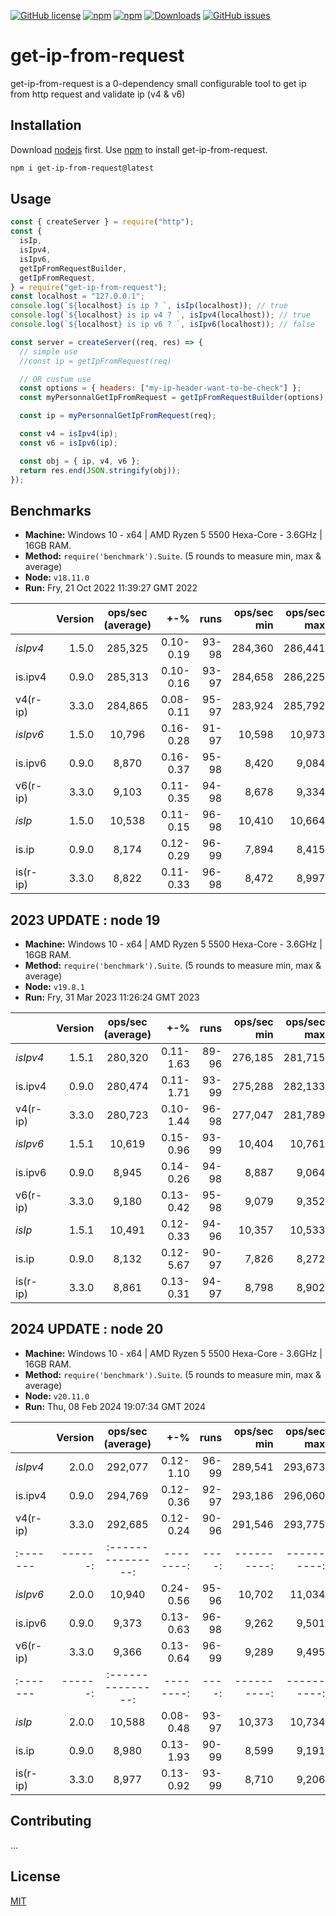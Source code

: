 [![GitHub license](https://img.shields.io/github/license/benevolarX/get-ip-from-request?style=for-the-badge)](https://github.com/benevolarX/get-ip-from-request/blob/main/LICENSE)
[![npm](https://img.shields.io/npm/v/get-ip-from-request?style=for-the-badge)](https://www.npmjs.com/package/get-ip-from-request)
[![npm](https://img.shields.io/npm/dw/get-ip-from-request?style=for-the-badge)](https://www.npmjs.com/package/get-ip-from-request)
[![Downloads](https://img.shields.io/npm/dt/get-ip-from-request.svg?style=for-the-badge)](https://www.npmjs.com/package/get-ip-from-request)
[![GitHub issues](https://img.shields.io/github/issues/benevolarX/get-ip-from-request?style=for-the-badge)](https://github.com/benevolarX/get-ip-from-request/issues)

# get-ip-from-request

get-ip-from-request is a 0-dependency small configurable tool to get ip from http request and validate ip (v4 & v6)

## Installation

Download [nodejs](https://nodejs.org/) first.
Use [npm](https://www.npmjs.com/package/npm) to install get-ip-from-request.

```bash
npm i get-ip-from-request@latest
```

## Usage

```js
const { createServer } = require("http");
const {
  isIp,
  isIpv4,
  isIpv6,
  getIpFromRequestBuilder,
  getIpFromRequest,
} = require("get-ip-from-request");
const localhost = "127.0.0.1";
console.log(`${localhost} is ip ? `, isIp(localhost)); // true
console.log(`${localhost} is ip v4 ? `, isIpv4(localhost)); // true
console.log(`${localhost} is ip v6 ? `, isIpv6(localhost)); // false

const server = createServer((req, res) => {
  // simple use
  //const ip = getIpFromRequest(req)

  // OR custum use
  const options = { headers: ["my-ip-header-want-to-be-check"] };
  const myPersonnalGetIpFromRequest = getIpFromRequestBuilder(options);

  const ip = myPersonnalGetIpFromRequest(req);

  const v4 = isIpv4(ip);
  const v6 = isIpv6(ip);

  const obj = { ip, v4, v6 };
  return res.end(JSON.stringify(obj));
});
```

## Benchmarks

- **Machine:** Windows 10 - x64 | AMD Ryzen 5 5500 Hexa-Core - 3.6GHz | 16GB RAM.
- **Method:** `require('benchmark').Suite`. (5 rounds to measure min, max & average)
- **Node:** `v18.11.0`
- **Run:** Fry, 21 Oct 2022 11:39:27 GMT 2022

|          | Version | ops/sec (average) |       +-% |  runs | ops/sec min | ops/sec max |
| :------- | ------: | :---------------: | --------: | ----: | ----------: | ----------: |
| _isIpv4_ |   1.5.0 |      285,325      | 0.10-0.19 | 93-98 |     284,360 |     286,441 |
| is.ipv4  |   0.9.0 |      285,313      | 0.10-0.16 | 93-97 |     284,658 |     286,225 |
| v4(r-ip) |   3.3.0 |      284,865      | 0.08-0.11 | 95-97 |     283,924 |     285,792 |
| _isIpv6_ |   1.5.0 |      10,796       | 0.16-0.28 | 91-97 |      10,598 |      10,973 |
| is.ipv6  |   0.9.0 |       8,870       | 0.16-0.37 | 95-98 |       8,420 |       9,084 |
| v6(r-ip) |   3.3.0 |       9,103       | 0.11-0.35 | 94-98 |       8,678 |       9,334 |
| _isIp_   |   1.5.0 |      10,538       | 0.11-0.15 | 96-98 |      10,410 |      10,664 |
| is.ip    |   0.9.0 |       8,174       | 0.12-0.29 | 96-99 |       7,894 |       8,415 |
| is(r-ip) |   3.3.0 |       8,822       | 0.11-0.33 | 96-98 |       8,472 |       8,997 |

## 2023 UPDATE : node 19

- **Machine:** Windows 10 - x64 | AMD Ryzen 5 5500 Hexa-Core - 3.6GHz | 16GB RAM.
- **Method:** `require('benchmark').Suite`. (5 rounds to measure min, max & average)
- **Node:** `v19.8.1`
- **Run:** Fry, 31 Mar 2023 11:26:24 GMT 2023

|          | Version | ops/sec (average) |       +-% |  runs | ops/sec min | ops/sec max |
| :------- | ------: | :---------------: | --------: | ----: | ----------: | ----------: |
| _isIpv4_ |   1.5.1 |      280,320      | 0.11-1.63 | 89-96 |     276,185 |     281,715 |
| is.ipv4  |   0.9.0 |      280,474      | 0.11-1.71 | 93-99 |     275,288 |     282,133 |
| v4(r-ip) |   3.3.0 |      280,723      | 0.10-1.44 | 96-98 |     277,047 |     281,789 |
| _isIpv6_ |   1.5.1 |      10,619       | 0.15-0.96 | 93-99 |      10,404 |      10,761 |
| is.ipv6  |   0.9.0 |       8,945       | 0.14-0.26 | 94-98 |       8,887 |       9,064 |
| v6(r-ip) |   3.3.0 |       9,180       | 0.13-0.42 | 95-98 |       9,079 |       9,352 |
| _isIp_   |   1.5.1 |      10,491       | 0.12-0.33 | 94-96 |      10,357 |      10,533 |
| is.ip    |   0.9.0 |       8,132       | 0.12-5.67 | 90-97 |       7,826 |       8,272 |
| is(r-ip) |   3.3.0 |       8,861       | 0.13-0.31 | 94-97 |       8,798 |       8,902 |

## 2024 UPDATE : node 20

- **Machine:** Windows 10 - x64 | AMD Ryzen 5 5500 Hexa-Core - 3.6GHz | 16GB RAM.
- **Method:** `require('benchmark').Suite`. (5 rounds to measure min, max & average)
- **Node:** `v20.11.0`
- **Run:** Thu, 08 Feb 2024 19:07:34 GMT 2024

|          | Version | ops/sec (average) |       +-% |  runs | ops/sec min | ops/sec max |
| :------- | ------: | :---------------: | --------: | ----: | ----------: | ----------: |
| _isIpv4_ |   2.0.0 |      292,077      | 0.12-1.10 | 96-99 |     289,541 |     293,673 |
| is.ipv4  |   0.9.0 |      294,769      | 0.12-0.36 | 92-97 |     293,186 |     296,060 |
| v4(r-ip) |   3.3.0 |      292,685      | 0.12-0.24 | 90-96 |     291,546 |     293,775 |
| :------- | ------: | :---------------: | --------: | ----: | ----------: | ----------: |
| _isIpv6_ |   2.0.0 |      10,940       | 0.24-0.56 | 95-96 |      10,702 |      11,034 |
| is.ipv6  |   0.9.0 |       9,373       | 0.13-0.63 | 96-98 |       9,262 |       9,501 |
| v6(r-ip) |   3.3.0 |       9,366       | 0.13-0.64 | 96-99 |       9,289 |       9,495 |
| :------- | ------: | :---------------: | --------: | ----: | ----------: | ----------: |
| _isIp_   |   2.0.0 |      10,588       | 0.08-0.48 | 93-97 |      10,373 |      10,734 |
| is.ip    |   0.9.0 |       8,980       | 0.13-1.93 | 90-99 |       8,599 |       9,191 |
| is(r-ip) |   3.3.0 |       8,977       | 0.13-0.92 | 93-99 |       8,710 |       9,206 |

## Contributing

...

## License

[MIT](https://github.com/benevolarX/get-ip-from-request/blob/main/LICENSE)
